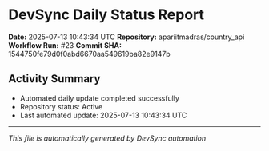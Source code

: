 # DevSync Daily Status Report

**Date:** 2025-07-13 10:43:34 UTC
**Repository:** apariitmadras/country_api
**Workflow Run:** #23
**Commit SHA:** 1544750fe79d0f0abd6670aa549619ba82e9147b

## Activity Summary
- Automated daily update completed successfully
- Repository status: Active
- Last automated update: 2025-07-13 10:43:34 UTC

---
*This file is automatically generated by DevSync automation*
